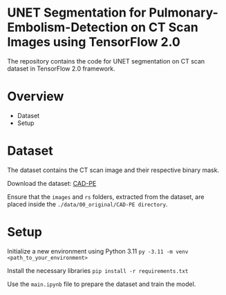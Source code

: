 # UNET Segmentation for Pulmonary-Embolism-Detection on CT Scan Images using TensorFlow 2.0 
The repository contains the code for UNET segmentation on CT scan dataset in TensorFlow 2.0 framework.

# Overview
- Dataset
- Setup

# Dataset
The dataset contains the CT scan image and their respective binary mask.

Download the dataset: [CAD-PE](https://ieee-dataport.org/open-access/cad-pe)

Ensure that the `images` and `rs` folders, extracted from the dataset, are placed inside the `./data/00_original/CAD-PE directory`.

# Setup

Initialize a new environment using Python 3.11
`py -3.11 -m venv <path_to_your_environment>`

Install the necessary libraries
`pip install -r requirements.txt`

Use the `main.ipynb` file to prepare the dataset and train the model.
